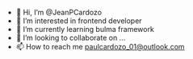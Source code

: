 - 👋 Hi, I’m @JeanPCardozo
- 👀 I’m interested in frontend developer
- 🌱 I’m currently learning bulma framework
- 💞️ I’m looking to collaborate on ...
- 📫 How to reach me paulcardozo_01@outlook.com

<!---
JeanPCardozo/JeanPCardozo is a ✨ special ✨ repository because its `README.md` (this file) appears on your GitHub profile.
You can click the Preview link to take a look at your changes.
--->
